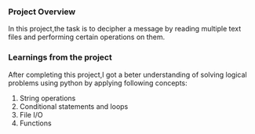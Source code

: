 ### Project Overview

 In this project,the task is to decipher a message by reading multiple text files and performing certain operations on them.


### Learnings from the project

 After completing this project,I got a beter understanding of solving logical problems using python by applying following concepts:
1. String operations
2. Conditional statements and loops
3. File I/O
4. Functions


